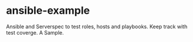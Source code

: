 # ansible-example
Ansible and Serverspec to test roles, hosts and playbooks. Keep track with test coverge. A Sample.
